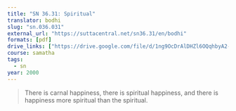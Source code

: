 ```yaml
---
title: "SN 36.31: Spiritual"
translator: bodhi
slug: "sn.036.031"
external_url: "https://suttacentral.net/sn36.31/en/bodhi"
formats: [pdf]
drive_links: ["https://drive.google.com/file/d/1ng9OcDrAlDHZl6OQqhbyA2-BLDhIG9pN"]
course: samatha
tags:
  - sn
year: 2000
---
```


> There is carnal happiness, there is spiritual happiness, and there is happiness more spiritual than the spiritual.
